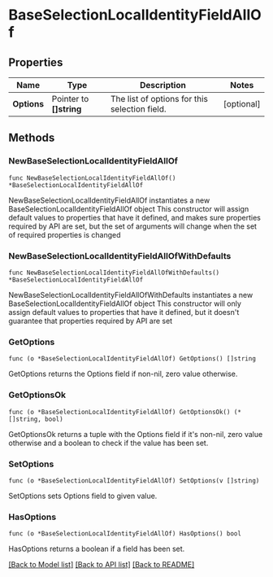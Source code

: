 # BaseSelectionLocalIdentityFieldAllOf

## Properties

Name | Type | Description | Notes
------------ | ------------- | ------------- | -------------
**Options** | Pointer to **[]string** | The list of options for this selection field. | [optional] 

## Methods

### NewBaseSelectionLocalIdentityFieldAllOf

`func NewBaseSelectionLocalIdentityFieldAllOf() *BaseSelectionLocalIdentityFieldAllOf`

NewBaseSelectionLocalIdentityFieldAllOf instantiates a new BaseSelectionLocalIdentityFieldAllOf object
This constructor will assign default values to properties that have it defined,
and makes sure properties required by API are set, but the set of arguments
will change when the set of required properties is changed

### NewBaseSelectionLocalIdentityFieldAllOfWithDefaults

`func NewBaseSelectionLocalIdentityFieldAllOfWithDefaults() *BaseSelectionLocalIdentityFieldAllOf`

NewBaseSelectionLocalIdentityFieldAllOfWithDefaults instantiates a new BaseSelectionLocalIdentityFieldAllOf object
This constructor will only assign default values to properties that have it defined,
but it doesn't guarantee that properties required by API are set

### GetOptions

`func (o *BaseSelectionLocalIdentityFieldAllOf) GetOptions() []string`

GetOptions returns the Options field if non-nil, zero value otherwise.

### GetOptionsOk

`func (o *BaseSelectionLocalIdentityFieldAllOf) GetOptionsOk() (*[]string, bool)`

GetOptionsOk returns a tuple with the Options field if it's non-nil, zero value otherwise
and a boolean to check if the value has been set.

### SetOptions

`func (o *BaseSelectionLocalIdentityFieldAllOf) SetOptions(v []string)`

SetOptions sets Options field to given value.

### HasOptions

`func (o *BaseSelectionLocalIdentityFieldAllOf) HasOptions() bool`

HasOptions returns a boolean if a field has been set.


[[Back to Model list]](../README.md#documentation-for-models) [[Back to API list]](../README.md#documentation-for-api-endpoints) [[Back to README]](../README.md)


